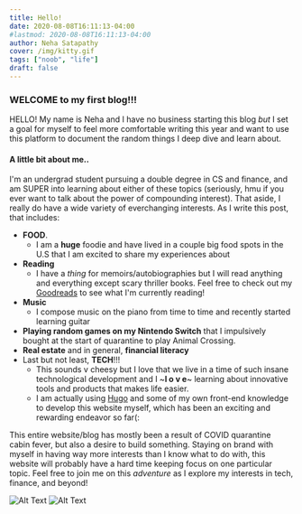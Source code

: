 ```yaml
---
title: Hello!
date: 2020-08-08T16:11:13-04:00
#lastmod: 2020-08-08T16:11:13-04:00
author: Neha Satapathy
cover: /img/kitty.gif
tags: ["noob", "life"]
draft: false
---
```

<!-- ![Alt Text](https://media.giphy.com/media/vFKqnCdLPNOKc/giphy.gif)
 -->

### WELCOME to my first blog!!!

HELLO! My name is Neha and I have no business starting this blog _but_ I set a goal for myself to feel more comfortable writing this year and want to use this platform to document the random things I deep dive and learn about. 

#### A little bit about me..
<!--more--> I'm an undergrad student pursuing a double degree in CS and finance, and am SUPER into learning about either of these topics (seriously, hmu if you ever want to talk about the power of compounding interest). That aside, I really do have a wide variety of everchanging interests. As I write this post, that includes:

- **FOOD**. 
	- I am a **huge** foodie and have lived in a couple big food spots in the U.S that I am excited to share my experiences about
- **Reading**
	- I have a _thing_ for memoirs/autobiographies but I will read anything and everything except scary thriller books. Feel free to check out my [Goodreads](https://www.goodreads.com/user/show/57467394-neha-satapathy) to see what I'm currently reading!
- **Music** 
	- I compose music on the piano from time to time and recently started learning guitar
- **Playing random games on my Nintendo Switch** that I impulsively bought at the start of quarantine to play Animal Crossing. 
- **Real estate** and in general, **financial literacy**
- Last but not least, **TECH**!!! 
	- This sounds v cheesy but I love that we live in a time of such insane technological development and I ~**l o v e**~ learning about innovative tools and products that makes life easier. 
	- I am actually using [Hugo](https://gohugo.io/) and some of my own front-end knowledge to develop this website myself, which has been an exciting and rewarding endeavor so far(:

This entire website/blog has mostly been a result of COVID quarantine cabin fever, but also a desire to build something. Staying on brand with myself in having way more interests than I know what to do with, this website will probably have a hard time keeping focus on one particular topic. Feel free to join me on this _adventure_ as I explore my interests in tech, finance, and beyond!

![Alt Text](https://media.giphy.com/media/TjGm3jg5sgV1mBmq8d/giphy.gif) ![Alt Text](https://media.giphy.com/media/pHZdGyFNp5sUXq4jp5/giphy.gif)


